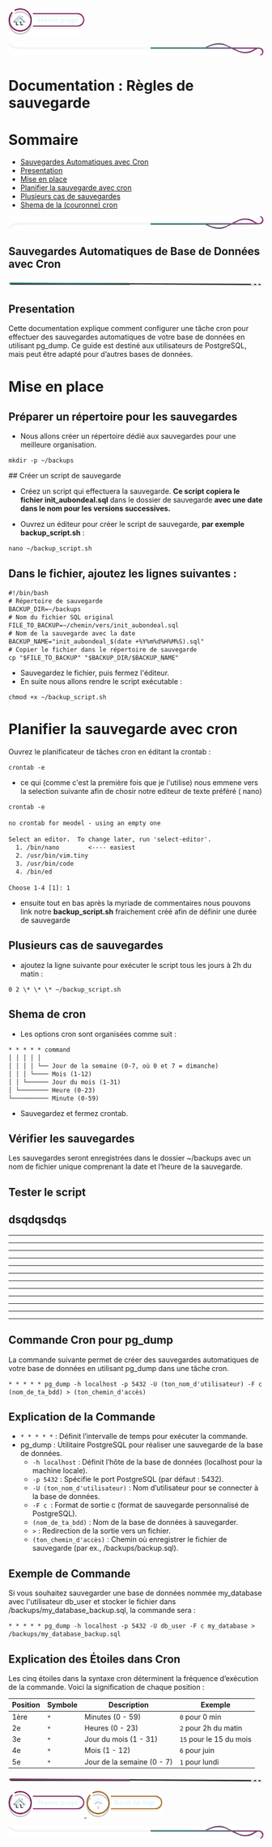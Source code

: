 <a href="../README.md">
  <img src="../assets/button/home_page.png" alt="Home page" style="width: 150px; height: auto;">
  </a>

![border](../assets/line/border_r.png)

# Documentation : Règles de sauvegarde

# Sommaire

- [Sauvegardes Automatiques avec Cron](#sauvegardes-automatiques-de-base-de-données-avec-cron)
- [Presentation](#presentation)
- [Mise en place ](#mise-en-place)
- [Planifier la sauvegarde avec cron ](#planifier-la-sauvegarde-avec-cron)
- [Plusieurs cas de sauvegardes ](#plusieurs-cas-de-sauvegardes)
- [Shema de la (couronne) cron](#shema-de-cron)

![border](../assets/line/border_b.png)

## Sauvegardes Automatiques de Base de Données avec Cron

![border](../assets/line/line_teal_point_l.png)

## Presentation

Cette documentation explique comment configurer une tâche cron pour effectuer des sauvegardes automatiques de votre base de données en utilisant pg_dump. Ce guide est destiné aux utilisateurs de PostgreSQL, mais peut être adapté pour d’autres bases de données.

# Mise en place

## Préparer un répertoire pour les sauvegardes

- Nous allons créer un répertoire dédié aux sauvegardes pour une meilleure organisation.

```
mkdir -p ~/backups
```

## Créer un script de sauvegarde

- Créez un script qui effectuera la sauvegarde. **Ce script copiera le fichier init_aubondeal.sql** dans le dossier de sauvegarde **avec une date dans le nom pour les versions successives.**

- Ouvrez un éditeur pour créer le script de sauvegarde, **par exemple backup_script.sh** :

```
nano ~/backup_script.sh
```

## Dans le fichier, ajoutez les lignes suivantes :

```
#!/bin/bash
# Répertoire de sauvegarde
BACKUP_DIR=~/backups
# Nom du fichier SQL original
FILE_TO_BACKUP=~/chemin/vers/init_aubondeal.sql
# Nom de la sauvegarde avec la date
BACKUP_NAME="init_aubondeal_$(date +%Y%m%d%H%M%S).sql"
# Copier le fichier dans le répertoire de sauvegarde
cp "$FILE_TO_BACKUP" "$BACKUP_DIR/$BACKUP_NAME"

```

- Sauvegardez le fichier, puis fermez l'éditeur.
- En suite nous allons rendre le script exécutable :

```
chmod +x ~/backup_script.sh
```

# Planifier la sauvegarde avec cron

Ouvrez le planificateur de tâches cron en éditant la crontab :

```
crontab -e
```

- ce qui (comme c'est la première fois que je l'utilise) nous emmene vers la selection suivante afin de chosir notre editeur de texte préféré ( nano)

```
crontab -e

no crontab for meodel - using an empty one

Select an editor.  To change later, run 'select-editor'.
  1. /bin/nano        <---- easiest
  2. /usr/bin/vim.tiny
  3. /usr/bin/code
  4. /bin/ed

Choose 1-4 [1]: 1
```

- ensuite tout en bas après la myriade de commentaires nous pouvons link notre **backup_script.sh** fraichement créé afin de définir une durée de sauvegarde

## Plusieurs cas de sauvegardes

- ajoutez la ligne suivante pour exécuter le script tous les jours à 2h du matin :

```
0 2 \* \* \* ~/backup_script.sh
```

## Shema de cron

- Les options cron sont organisées comme suit :

```
* * * * * command
│ │ │ │ │
│ │ │ │ └── Jour de la semaine (0-7, où 0 et 7 = dimanche)
│ │ │ └──── Mois (1-12)
│ │ └────── Jour du mois (1-31)
│ └──────── Heure (0-23)
└────────── Minute (0-59)
```

- Sauvegardez et fermez crontab.

## Vérifier les sauvegardes

Les sauvegardes seront enregistrées dans le dossier ~/backups avec un nom de fichier unique comprenant la date et l’heure de la sauvegarde.

## Tester le script

## dsqdqsdqs

---

---

---

---

---

---

---

---

---

---

---

---

## Commande Cron pour pg_dump

La commande suivante permet de créer des sauvegardes automatiques de votre base de données en utilisant pg_dump dans une tâche cron.

```
* * * * * pg_dump -h localhost -p 5432 -U (ton_nom_d'utilisateur) -F c (nom_de_ta_bdd) > (ton_chemin_d'accès)
```

## Explication de la Commande

- `* * * * *` : Définit l’intervalle de temps pour exécuter la commande.
- pg_dump : Utilitaire PostgreSQL pour réaliser une sauvegarde de la base de données.
  - `-h localhost` : Définit l’hôte de la base de données (localhost pour la machine locale).
  - `-p 5432` : Spécifie le port PostgreSQL (par défaut : 5432).
  - `-U (ton_nom_d'utilisateur)` : Nom d’utilisateur pour se connecter à la base de données.
  - `-F c `: Format de sortie c (format de sauvegarde personnalisé de PostgreSQL).
  - `(nom_de_ta_bdd)` : Nom de la base de données à sauvegarder.
  - `>` : Redirection de la sortie vers un fichier.
  - `(ton_chemin_d'accès)` : Chemin où enregistrer le fichier de sauvegarde (par ex., /backups/backup.sql).

## Exemple de Commande

Si vous souhaitez sauvegarder une base de données nommée my_database avec l'utilisateur db_user et stocker le fichier dans /backups/my_database_backup.sql, la commande sera :

```
* * * * * pg_dump -h localhost -p 5432 -U db_user -F c my_database > /backups/my_database_backup.sql

```

## Explication des Étoiles dans Cron

Les cinq étoiles dans la syntaxe cron déterminent la fréquence d’exécution de la commande. Voici la signification de chaque position :

| Position | Symbole | Description                | Exemple                 |
| -------- | ------- | -------------------------- | ----------------------- |
| 1ère     | `*`     | Minutes (0 - 59)           | `0` pour 0 min          |
| 2e       | `*`     | Heures (0 - 23)            | `2` pour 2h du matin    |
| 3e       | `*`     | Jour du mois (1 - 31)      | `15` pour le 15 du mois |
| 4e       | `*`     | Mois (1 - 12)              | `6` pour juin           |
| 5e       | `*`     | Jour de la semaine (0 - 7) | `1` pour lundi          |

![border](../assets/line/line_pink_point_l.png)

<a href="../README.md">
  <img src="../assets/button/home_page.png" alt="Home page" style="width: 150px; height: auto;">
</a>
<a href="#sommaire">
  <img src="../assets/button/back_to_top.png" alt="sommaire" style="width: 150px; height: auto;">
</a>

![border](../assets/line/border_r.png)
